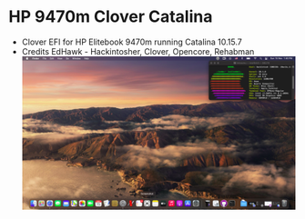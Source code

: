 # HP 9470m Clover Catalina
* Clover EFI for HP Elitebook 9470m running Catalina 10.15.7
* Credits EdHawk - Hackintosher, Clover, Opencore, Rehabman
![Screenshot](https://github.com/yahgoo/HP-9470m-OpenCore-Big-Sur/blob/main/Screenshot%202020-11-15%20at%201.40.01%20PM.png)

